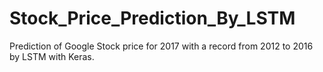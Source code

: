 # Stock_Price_Prediction_By_LSTM
Prediction of Google Stock price for 2017 with a record from 2012 to 2016 by LSTM with Keras.
